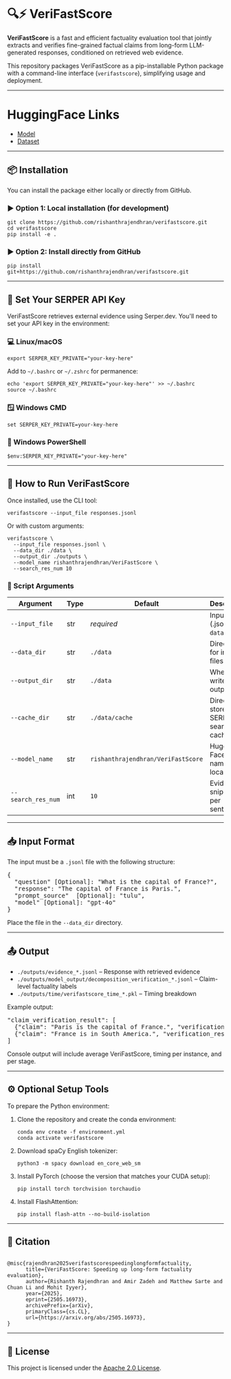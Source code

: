 <h1>🔍⚡ VeriFastScore</h1>

<p><strong>VeriFastScore</strong> is a fast and efficient factuality evaluation tool that jointly extracts and verifies fine-grained factual claims from long-form LLM-generated responses, conditioned on retrieved web evidence.</p>

<p>This repository packages VeriFastScore as a pip-installable Python package with a command-line interface (<code>verifastscore</code>), simplifying usage and deployment.</p>
<hr />

<h1>HuggingFace Links</h1>
<ul>
  <li>
    <a href="https://huggingface.co/rishanthrajendhran/VeriFastScore" target="_blank">
      Model
    </a>
  </li>
  <li>
    <a href="https://huggingface.co/datasets/rishanthrajendhran/VeriFastScore" target="_blank">
      Dataset
    </a>
  </li>
</ul>

<hr />

<h2>📦 Installation</h2>

<p>You can install the package either locally or directly from GitHub.</p>

<h3>▶️ Option 1: Local installation (for development)</h3>
<pre><code>git clone https://github.com/rishanthrajendhran/verifastscore.git
cd verifastscore
pip install -e .
</code></pre>

<h3>▶️ Option 2: Install directly from GitHub</h3>
<pre><code>pip install git+https://github.com/rishanthrajendhran/verifastscore.git
</code></pre>

<hr />

<h2>🔐 Set Your SERPER API Key</h2>

<p>VeriFastScore retrieves external evidence using Serper.dev. You'll need to set your API key in the environment:</p>

<h3>💻 Linux/macOS</h3>
<pre><code>export SERPER_KEY_PRIVATE="your-key-here"</code></pre>

<p>Add to <code>~/.bashrc</code> or <code>~/.zshrc</code> for permanence:</p>
<pre><code>echo 'export SERPER_KEY_PRIVATE="your-key-here"' >> ~/.bashrc
source ~/.bashrc
</code></pre>

<h3>🪟 Windows CMD</h3>
<pre><code>set SERPER_KEY_PRIVATE=your-key-here</code></pre>

<h3>🧭 Windows PowerShell</h3>
<pre><code>$env:SERPER_KEY_PRIVATE="your-key-here"</code></pre>

<hr />

<h2>🚀 How to Run VeriFastScore</h2>

<p>Once installed, use the CLI tool:</p>

<pre><code>verifastscore --input_file responses.jsonl</code></pre>

<p>Or with custom arguments:</p>
<pre><code>verifastscore \
  --input_file responses.jsonl \
  --data_dir ./data \
  --output_dir ./outputs \
  --model_name rishanthrajendhran/VeriFastScore \
  --search_res_num 10
</code></pre>

<h3>📌 Script Arguments</h3>

<table>
  <thead>
    <tr><th>Argument</th><th>Type</th><th>Default</th><th>Description</th></tr>
  </thead>
  <tbody>
    <tr><td><code>--input_file</code></td><td>str</td><td><em>required</em></td><td>Input file (.jsonl) in <code>--data_dir</code>.</td></tr>
    <tr><td><code>--data_dir</code></td><td>str</td><td><code>./data</code></td><td>Directory for input files.</td></tr>
    <tr><td><code>--output_dir</code></td><td>str</td><td><code>./data</code></td><td>Where to write outputs.</td></tr>
    <tr><td><code>--cache_dir</code></td><td>str</td><td><code>./data/cache</code></td><td>Directory to store SERPER search cache.</td></tr>
    <tr><td><code>--model_name</code></td><td>str</td><td><code>rishanthrajendhran/VeriFastScore</code></td><td>Hugging Face model name or local path.</td></tr>
    <tr><td><code>--search_res_num</code></td><td>int</td><td><code>10</code></td><td>Evidence snippets per sentence.</td></tr>
  </tbody>
</table>

<hr />

<h2>📥 Input Format</h2>

<p>The input must be a <code>.jsonl</code> file with the following structure:</p>

<pre>{
  "question" [Optional]: "What is the capital of France?",
  "response": "The capital of France is Paris.",
  "prompt_source"  [Optional]: "tulu", 
  "model" [Optional]: "gpt-4o"
}</pre>

<p>Place the file in the <code>--data_dir</code> directory.</p>

<hr />

<h2>📤 Output</h2>

<ul>
  <li><code>./outputs/evidence_*.jsonl</code> – Response with retrieved evidence</li>
  <li><code>./outputs/model_output/decomposition_verification_*.jsonl</code> – Claim-level factuality labels</li>
  <li><code>./outputs/time/verifastscore_time_*.pkl</code> – Timing breakdown</li>
</ul>

<p>Example output:</p>
<pre>"claim_verification_result": [
  {"claim": "Paris is the capital of France.", "verification_result": "supported"},
  {"claim": "France is in South America.", "verification_result": "unsupported"}
]</pre>

<p>Console output will include average VeriFastScore, timing per instance, and per stage.</p>

<hr />

<h2>⚙️ Optional Setup Tools</h2>

<p>To prepare the Python environment:</p>

<ol>
  <li>Clone the repository and create the conda environment:
    <pre><code>conda env create -f environment.yml
conda activate verifastscore</code></pre>
  </li>
  <li>Download spaCy English tokenizer:
    <pre><code>python3 -m spacy download en_core_web_sm</code></pre>
  </li>
  <li>Install PyTorch (choose the version that matches your CUDA setup):
    <pre><code>pip install torch torchvision torchaudio</code></pre>
  </li>
  <li>Install FlashAttention:
    <pre><code>pip install flash-attn --no-build-isolation</code></pre>
  </li>
</ol>

<hr />

<h2>📖 Citation</h2>

<pre><code>
@misc{rajendhran2025verifastscorespeedinglongformfactuality,
      title={VeriFastScore: Speeding up long-form factuality evaluation}, 
      author={Rishanth Rajendhran and Amir Zadeh and Matthew Sarte and Chuan Li and Mohit Iyyer},
      year={2025},
      eprint={2505.16973},
      archivePrefix={arXiv},
      primaryClass={cs.CL},
      url={https://arxiv.org/abs/2505.16973}, 
}
</code></pre>

<hr />

<h2>📄 License</h2>

<p>This project is licensed under the <a href="https://www.apache.org/licenses/LICENSE-2.0">Apache 2.0 License</a>.</p>
